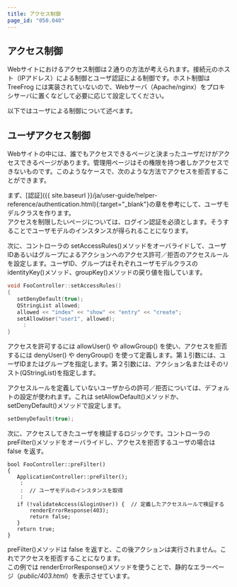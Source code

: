 ```yaml
---
title: アクセス制御
page_id: "050.040"
---
```


## アクセス制御

Webサイトにおけるアクセス制御は２通りの方法が考えられます。接続元のホスト（IPアドレス）による制御とユーザ認証による制御です。ホスト制御は TreeFrog には実装されていないので、Webサーバ（Apache/nginx）をプロキシサーバに置くなどして必要に応じて設定してください。

以下ではユーザによる制御について述べます。

## ユーザアクセス制御

Webサイトの中には、誰でもアクセスできるページと決まったユーザだけがアクセスできるページがあります。管理用ページはその権限を持つ者しかアクセスできないものです。このようなケースで、次のような方法でアクセスを拒否することができます。

まず、[認証]({{ site.baseurl }}/ja/user-guide/helper-reference/authentication.html){:target="_blank"}の章を参考にして、ユーザモデルクラスを作ります。<br>
アクセスを制限したいページについては、ログイン認証を必須とします。そうすることでユーザモデルのインスタンスが得られることになります。

次に、コントローラの setAccessRules()メソッドをオーバライドして、ユーザIDあるいはグループによるアクションへのアクセス許可／拒否のアクセスルールを設定します。ユーザID、グループはそれぞれユーザモデルクラスの identityKey()メソッド、groupKey()メソッドの戻り値を指しています。

```c++
void FooController::setAccessRules()
{
   setDenyDefault(true);
   QStringList allowed;
   allowed << "index" << "show" << "entry" << "create";
   setAllowUser("user1", allowed);
     :
}
```

アクセスを許可するには allowUser() や allowGroup() を使い、アクセスを拒否するには denyUser() や denyGroup() を使って定義します。第１引数には、ユーザIDまたはグループを指定します。第２引数には、アクション名またはそのリスト(QStringList)を指定します。

アクセスルールを定義していないユーザからの許可／拒否については、デフォルトの設定が使われます。これは setAllowDefault()メソッドか、 setDenyDefault()メソッドで設定します。

```c++
setDenyDefault(true);
```

次に、アクセスしてきたユーザを検証するロジックです。コントローラのpreFilter()メソッドをオーバライドし、アクセスを拒否するユーザの場合は false を返す。

```
bool FooController::preFilter()
{
   ApplicationController::preFilter();
    :
    :  // ユーザモデルのインスタンスを取得
    :
   if (!validateAccess(&loginUser)) {  // 定義したアクセスルールで検証する
       renderErrorResponse(403);
       return false;
   }
   return true;
}
```

preFilter()メソッドは false を返すと、この後アクションは実行されません。これでアクセスを拒否することになります。<br>
この例では renderErrorResponse()メソッドを使うことで、静的なエラーページ（*public/403.html*）を表示させています。